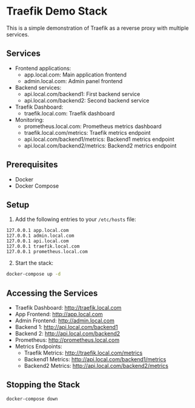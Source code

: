 # Traefik Demo Stack

This is a simple demonstration of Traefik as a reverse proxy with multiple services.

## Services

- Frontend applications:
  - app.local.com: Main application frontend
  - admin.local.com: Admin panel frontend
- Backend services:
  - api.local.com/backend1: First backend service
  - api.local.com/backend2: Second backend service
- Traefik Dashboard:
  - traefik.local.com: Traefik dashboard
- Monitoring:
  - prometheus.local.com: Prometheus metrics dashboard
  - traefik.local.com/metrics: Traefik metrics endpoint
  - api.local.com/backend1/metrics: Backend1 metrics endpoint
  - api.local.com/backend2/metrics: Backend2 metrics endpoint

## Prerequisites

- Docker
- Docker Compose

## Setup

1. Add the following entries to your `/etc/hosts` file:
```
127.0.0.1 app.local.com
127.0.0.1 admin.local.com
127.0.0.1 api.local.com
127.0.0.1 traefik.local.com
127.0.0.1 prometheus.local.com
```

2. Start the stack:
```bash
docker-compose up -d
```

## Accessing the Services

- Traefik Dashboard: http://traefik.local.com
- App Frontend: http://app.local.com
- Admin Frontend: http://admin.local.com
- Backend 1: http://api.local.com/backend1
- Backend 2: http://api.local.com/backend2
- Prometheus: http://prometheus.local.com
- Metrics Endpoints:
  - Traefik Metrics: http://traefik.local.com/metrics
  - Backend1 Metrics: http://api.local.com/backend1/metrics
  - Backend2 Metrics: http://api.local.com/backend2/metrics

## Stopping the Stack

```bash
docker-compose down
``` 